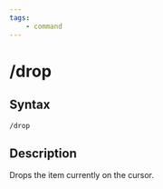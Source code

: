 ```yaml
---
tags:
    - command
---
```

# /drop

## Syntax

```eqcommand
/drop
```

## Description

Drops the item currently on the cursor.

